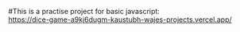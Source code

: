 #This is a practise project for basic javascript:
<br>
https://dice-game-a9kj6dugm-kaustubh-wajes-projects.vercel.app/
